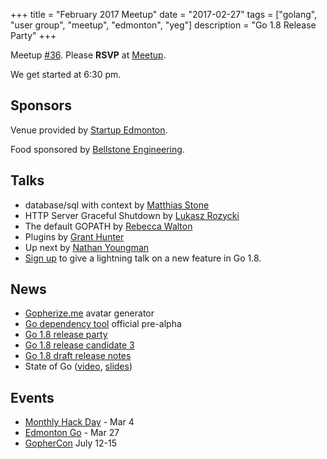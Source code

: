 +++
title = "February 2017 Meetup"
date = "2017-02-27"
tags = ["golang", "user group", "meetup", "edmonton", "yeg"]
description = "Go 1.8 Release Party"
+++

Meetup [#36](https://github.com/edmontongo/presentations/issues/54). Please **RSVP** at [Meetup](https://www.meetup.com/startupedmonton/events/jptkwlywdbkc/).

We get started at 6:30 pm.

## Sponsors 

Venue provided by [Startup Edmonton](http://www.startupedmonton.com/).

Food sponsored by [Bellstone Engineering](https://bellstone.ca/). 

## Talks

* database/sql with context by [Matthias Stone](https://github.com/matthias-stone)
* HTTP Server Graceful Shutdown by [Lukasz Rozycki](https://github.com/lukaszroz)
* The default GOPATH by [Rebecca Walton](https://github.com/waltonr8)
* Plugins by [Grant Hunter](https://github.com/grantdhunter)
* Up next by [Nathan Youngman](https://github.com/nathany)
* [Sign up](https://github.com/edmontongo/presentations/issues/54) to give a lightning talk on a new feature in Go 1.8.

## News

* [Gopherize.me](https://gopherize.me/) avatar generator
* [Go dependency tool](https://github.com/golang/dep) official pre-alpha
* [Go 1.8 release party](https://github.com/golang/go/wiki/Go-1.8-Release-Party)
* [Go 1.8 release candidate 3](https://groups.google.com/forum/#!topic/golang-announce/ilVnFZO59nw)
* [Go 1.8 draft release notes](https://beta.golang.org/doc/go1.8)
* State of Go ([video](https://www.youtube.com/watch?v=tY4UKkgb5IY), [slides](https://talks.golang.org/2017/state-of-go.slide#1))

## Events

* [Monthly Hack Day](https://www.meetup.com/startupedmonton/events/qvnfrlywfbgb/) - Mar 4
* [Edmonton Go](https://www.meetup.com/startupedmonton/events/jptkwlywfbkc/) - Mar 27
* [GopherCon](https://gophercon.com/) July 12-15

